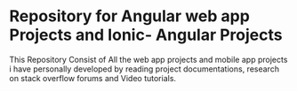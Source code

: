 

# Repository for Angular web app Projects and Ionic- Angular Projects

This Repository Consist of All the web app projects and mobile app projects i have personally developed by reading project documentations, research on stack overflow forums and Video tutorials.

